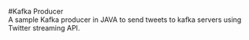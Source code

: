 #Kafka Producer<br/>
A sample Kafka producer in JAVA to send tweets to kafka servers using Twitter streaming API. 
